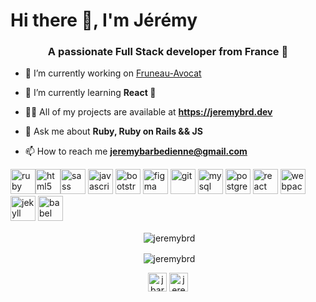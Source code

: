 <h1 >Hi there 👋, I'm Jérémy</h1>
<h3 align="center">A passionate Full Stack developer from France 🥖</h3>

- 🔭 I’m currently working on [Fruneau-Avocat](https://www.fruneau-avocat.com/)

- 🌱 I’m currently learning **React 🚀**

- 👨‍💻 All of my projects are available at **https://jeremybrd.dev**

- 💬 Ask me about **Ruby, Ruby on Rails && JS**

- 📫 How to reach me **jeremybarbedienne@gmail.com**

<p align="left"><img src="https://www.vectorlogo.zone/logos/ruby-lang/ruby-lang-icon.svg" alt="ruby" width="40" height="40"/><img src="https://www.vectorlogo.zone/logos/w3_html5/w3_html5-icon.svg" alt="html5" width="40" height="40"/><img src="https://www.vectorlogo.zone/logos/sass-lang/sass-lang-icon.svg" alt="sass" width="40" height="40"/> <img src="https://www.vectorlogo.zone/logos/javascript/javascript-icon.svg" alt="javascript" width="40" height="40"/> <img src="https://www.vectorlogo.zone/logos/getbootstrap/getbootstrap-icon.svg" alt="bootstrap" width="40" height="40"/> <img src="https://www.vectorlogo.zone/logos/figma/figma-icon.svg" alt="figma" width="40" height="40"/> <img src="https://www.vectorlogo.zone/logos/git-scm/git-scm-icon.svg" alt="git" width="40" height="40"/> <img src="https://www.vectorlogo.zone/logos/mysql/mysql-ar21.svg" alt="mysql" width="40" height="40"/> <img src="https://www.vectorlogo.zone/logos/postgresql/postgresql-icon.svg" alt="postgresql" width="40" height="40"/> <img src="https://www.vectorlogo.zone/logos/reactjs/reactjs-icon.svg" alt="react" width="40" height="40"/> <img src="https://www.vectorlogo.zone/logos/js_webpack/js_webpack-icon.svg" alt="webpack" width="40" height="40"/> <img src="https://www.vectorlogo.zone/logos/jekyllrb/jekyllrb-icon.svg" alt="jekyll" width="40" height="40"/> <img src="https://www.vectorlogo.zone/logos/babeljs/babeljs-icon.svg" alt="babel" width="40" height="40"/></p>

<p align="center">&nbsp;<img align="center" src="https://github-readme-stats.vercel.app/api?username=jeremybrd&show_icons=true" alt="jeremybrd" /></p>
<p align="center">&nbsp;<img align="center" src="https://github-readme-stats.vercel.app/api/top-langs/?username=jeremybrd&layout=compact" alt="jeremybrd" /></p>

<p align="center">
<a href="https://twitter.com/jbarbedienne" target="blank"><img align="center" src="https://cdn.jsdelivr.net/npm/simple-icons@3.0.1/icons/twitter.svg" alt="jbarbedienne" height="30" width="30" /></a>
<a href="https://linkedin.com/in/jeremy-barbedienne" target="blank"><img align="center" src="https://cdn.jsdelivr.net/npm/simple-icons@3.0.1/icons/linkedin.svg" alt="jeremy-barbedienne" height="30" width="30" /></a>
</p>
